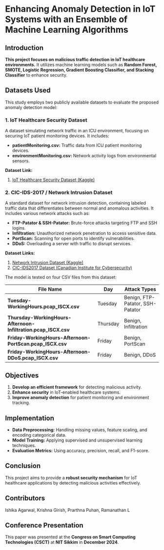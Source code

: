 # Enhancing Anomaly Detection in IoT Systems with an Ensemble of Machine Learning Algorithms

## Introduction

**This project focuses on malicious traffic detection in IoT healthcare environments.** It utilizes machine learning models such as **Random Forest, SMOTE, Logistic Regression, Gradient Boosting Classifier, and Stacking Classifier** to enhance security.

## Datasets Used

This study employs two publicly available datasets to evaluate the proposed anomaly detection model:

### **1. IoT Healthcare Security Dataset**

A dataset simulating network traffic in an ICU environment, focusing on securing IoT patient monitoring devices. It includes:

* **patientMonitoring.csv:** Traffic data from ICU patient monitoring devices.
* **environmentMonitoring.csv:** Network activity logs from environmental sensors.

**Dataset Link:**
1. [IoT Healthcare Security Dataset (Kaggle)](https://www.kaggle.com/datasets/faisalmalik/iot-healthcare-security-dataset)

### **2. CIC-IDS-2017 / Network Intrusion Dataset**

A standard dataset for network intrusion detection, containing labeled traffic data that differentiates between normal and anomalous activities. It includes various network attacks such as:

* **FTP-Patator & SSH-Patator:** Brute-force attacks targeting FTP and SSH logins.
* **Infiltration:** Unauthorized network penetration to access sensitive data.
* **PortScan:** Scanning for open ports to identify vulnerabilities.
* **DDoS:** Overloading a server with traffic to disrupt services.

**Dataset Links:**
1. [Network Intrusion Dataset (Kaggle)](https://www.kaggle.com/datasets/chethuhn/network-intrusion-dataset)
2. [CIC-IDS2017 Dataset (Canadian Institute for Cybersecurity)](https://www.unb.ca/cic/datasets/ids-2017.html)

The model is tested on four CSV files from this dataset:

| File Name                                                      | Day      | Attack Types                     |
| -------------------------------------------------------------- | -------- | -------------------------------- |
| **Tuesday-WorkingHours.pcap_ISCX.csv**                         | Tuesday  | Benign, FTP-Patator, SSH-Patator |
| **Thursday-WorkingHours-Afternoon-Infiltration.pcap_ISCX.csv** | Thursday | Benign, Infiltration             |
| **Friday-WorkingHours-Afternoon-PortScan.pcap_ISCX.csv**       | Friday   | Benign, PortScan                 |
| **Friday-WorkingHours-Afternoon-DDoS.pcap_ISCX.csv**           | Friday   | Benign, DDoS                     |

## Objectives

1. **Develop an efficient framework** for detecting malicious activity.
2. **Enhance security** in IoT-enabled healthcare systems.
3. **Improve anomaly detection** for patient monitoring and environment tracking.

## Implementation

* **Data Preprocessing:** Handling missing values, feature scaling, and encoding categorical data.
* **Model Training:** Applying supervised and unsupervised learning techniques.
* **Evaluation Metrics:** Using accuracy, precision, recall, and F1-score.

## Conclusion

This project aims to provide a **robust security mechanism** for IoT healthcare applications by detecting malicious activities effectively.

## Contributors

Ishika Agarwal, Krishna Girish, Prarthna Puhan, Ramanathan L

## Conference Presentation

This paper was presented at the **Congress on Smart Computing Technologies (CSCT)** at **NIT Sikkim** in **December 2024**.


